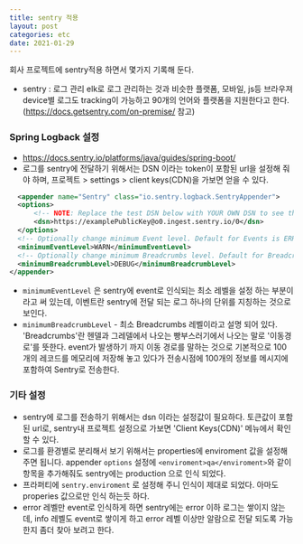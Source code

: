 ```yaml
---
title: sentry 적용
layout: post
categories: etc
date: 2021-01-29
---
```


회사 프로젝트에 sentry적용 하면서 몇가지 기록해 둔다. 

* sentry : 로그 관리 elk로 로그 관리하는 것과 비슷한 플랫폼, 모바일, js등 브라우져 device별 로그도 tracking이 가능하고 90개의 언어와 플랫폼을 지원한다고 한다. (https://docs.getsentry.com/on-premise/ 참고)  
### Spring Logback 설정   
  * https://docs.sentry.io/platforms/java/guides/spring-boot/
  * 로그를 sentry에 전달하기 위해서는 DSN 이라는 token이 포함된 url을 설정해 줘야 하며, 프로젝트 > settings > client keys(CDN)을 가보면 얻을 수 있다.  
  ```xml
    <appender name="Sentry" class="io.sentry.logback.SentryAppender">
    <options>
        <!-- NOTE: Replace the test DSN below with YOUR OWN DSN to see the events from this app in your Sentry project/dashboard -->
        <dsn>https://examplePublicKey@o0.ingest.sentry.io/0</dsn>
    </options>
    <!-- Optionally change minimum Event level. Default for Events is ERROR -->
    <minimumEventLevel>WARN</minimumEventLevel>
    <!-- Optionally change minimum Breadcrumbs level. Default for Breadcrumbs is INFO -->
    <minimumBreadcrumbLevel>DEBUG</minimumBreadcrumbLevel>
</appender>
  ```  
  
  *  `minimumEventLevel` 은 sentry에 event로 인식되는 최소 레벨을 설정 하는 부분이라고 써 있는데, 이벤트란 sentry에 전달 되는 로그 하나의 단위를 지칭하는 것으로 보인다.
  *  `minimumBreadcrumbLevel` - 최소 Breadcrumbs 레벨이라고 설명 되어 있다. 'Breadcrumbs'란 헨델과 그레델에서 나오는 빵부스러기에서 나오는 말로 '이동경로'를 뜻한다. event가 발생하기 까지 이동 경로를 말하는 것으로 기본적으로 100개의 레코드를 메모리에 저장해 놓고 있다가 전송시점에 100개의 정보를 메시지에 포함하여 Sentry로 전송한다.


### 기타 설정
 * sentry에 로그를 전송하기 위해서는 dsn 이라는 설정값이 필요하다. 토큰값이 포함된 url로, sentry내 프로젝트 설정으로 가보면 'Client Keys(CDN)' 메뉴에서 확인 할 수 있다.  
 * 로그를 환경별로 분리해서 보기 위해서는 properties에 enviroment 값을 설정해 주면 됩니다. 
   appender `options` 설정에 ```<enviroment>qa</enviroment>```와 같이 항목을 추가해줘도 sentry에는 production 으로 인식 되었다.  
 * 프라퍼티에 ```sentry.enviroment``` 로 설정해 주니 인식이 제대로 되었다. 아마도 properies 값으로만 인식 하는듯 하다.
 * error 레벨만 event로 인식하게 하면 sentry에는 error 이하 로그는 쌓이지 않는데, info 레벨도 event로 쌓이게 하고 error 레벨 이상만 알람으로 전달 되도록 가능한지 좀더 찾아 보려고 한다.

